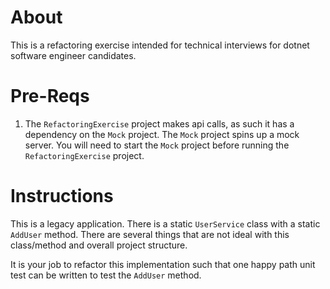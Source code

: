 # About

This is a refactoring exercise intended for technical interviews for dotnet software engineer candidates.

# Pre-Reqs

1. The `RefactoringExercise` project makes api calls, as such it has a dependency on the `Mock` project. The `Mock` project
    spins up a mock server. You will need to start the `Mock` project before running the `RefactoringExercise` project.

# Instructions

This is a legacy application. There is a static `UserService` class with a static `AddUser` method. There are several
things that are not ideal with this class/method and overall project structure.

It is your job to refactor this implementation such that one happy path unit test can be written to test the `AddUser` method.